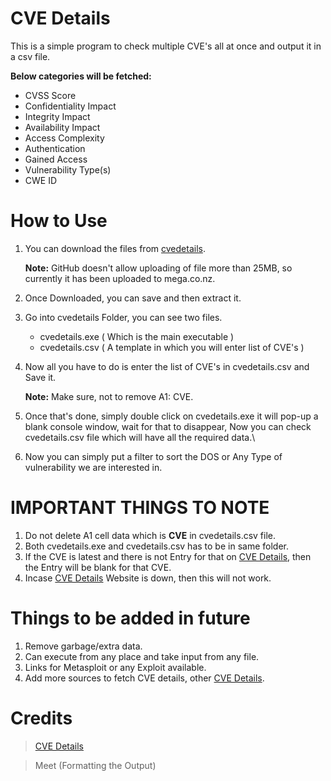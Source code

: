 # CVE Details

This is a simple program to check multiple CVE's all at once and output it in a csv file.

**Below categories will be fetched:**

* CVSS Score
* Confidentiality Impact
* Integrity Impact
* Availability Impact
* Access Complexity
* Authentication
* Gained Access
* Vulnerability Type(s)
* CWE ID

# How to Use

1. You can download the files from <a href="https://mega.nz/file/rFNRAApB#09FrIKS8AsQJYj13gs5ontKLPyfNVlI9rOQ4swF1J_Q" target="_blank">cvedetails</a>.

    **Note:** GitHub doesn't allow uploading of file more than 25MB, so currently it has been uploaded to mega.co.nz.

2. Once Downloaded, you can save and then extract it.
3. Go into cvedetails Folder, you can see two files.
    * cvedetails.exe ( Which is the main executable ) 
    * cvedetails.csv ( A template in which you will enter list of CVE's )
4. Now all you have to do is enter the list of CVE's in cvedetails.csv and Save it.
    
    **Note:** Make sure, not to remove A1: CVE.
5. Once that's done, simply double click on cvedetails.exe it will pop-up a blank console window, wait for that to disappear, Now you can check cvedetails.csv file which will have all the required data.\
6. Now you can simply put a filter to sort the DOS or Any Type of vulnerability we are interested in.

# IMPORTANT THINGS TO NOTE

1. Do not delete A1 cell data which is **CVE** in cvedetails.csv file.
2. Both cvedetails.exe and cvedetails.csv has to be in same folder.
3. If the CVE is latest and there is not Entry for that on <a href="https://www.cvedetails.com/" target="_blank">CVE Details</a>, then the Entry will be blank for that CVE.
4. Incase <a href="https://www.cvedetails.com/" target="_blank">CVE Details</a> Website is down, then this will not work.

# Things to be added in future

1. Remove garbage/extra data.
2. Can execute from any place and take input from any file.
3. Links for Metasploit or any Exploit available.
4. Add more sources to fetch CVE details, other <a href="https://www.cvedetails.com/" target="_blank">CVE Details</a>.


# Credits

> <a href="https://www.cvedetails.com/" target="_blank">CVE Details</a>

> Meet (Formatting the Output)
